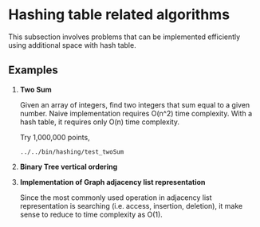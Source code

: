 # Hashing table related algorithms
This subsection involves problems that can be implemented efficiently using additional space with hash table.

## Examples

 1. __Two Sum__

    Given an array of integers, find two integers that sum equal to a given number. Naive implementation requires O(n^2) time complexity. With a hash table, it requires only O(n) time complexity.

    Try 1,000,000 points, 

    `../../bin/hashing/test_twoSum`

 2. __Binary Tree vertical ordering__



 3. __Implementation of Graph adjacency list representation__

    Since the most commonly used operation in adjacency list representation is searching (i.e. access, insertion, deletion),  it make sense to reduce to time complexity as O(1).

